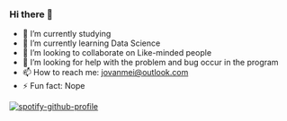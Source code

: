### Hi there 👋
- 🔭 I’m currently studying
- 🌱 I’m currently learning Data Science
- 👯 I’m looking to collaborate on Like-minded people
- 🤔 I’m looking for help with the problem and bug occur in the program
- 📫 How to reach me: jovanmei@outlook.com
- ⚡ Fun fact: Nope

[![spotify-github-profile](https://spotify-github-profile.vercel.app/api/view?uid=sim.montali&cover_image=true)](https://github.com/kittinan/spotify-github-profile)
